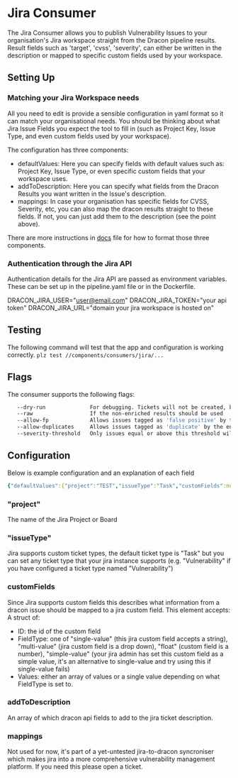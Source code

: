 # Jira Consumer

The Jira Consumer allows you to publish Vulnerability Issues to your organisation's Jira workspace straight from the Dracon pipeline results. Result fields such as 'target', 'cvss', 'severity', can either
be written in the description or mapped to specific custom fields used by your workspace.

## Setting Up

### Matching your Jira Workspace needs

All you need to edit is provide a sensible configuration in yaml format so it can match your organisational needs.
You should be thinking about what Jira Issue Fields you expect the tool to fill in (such as Project Key, Issue Type, and even custom fields used by your workspace).

 The configuration has three components:

* defaultValues: Here you can specify fields with default values such as: Project Key, Issue Type, or even specific custom fields that your workspace uses.
* addToDescription: Here you can specify what fields from the Dracon Results you want written in the Issue's description.
* mappings: In case your organisation has specific fields for CVSS, Severity, etc, you can also map the dracon results straight to these fields.
 If not, you can just add them to the description (see the point above).

There are more instructions in [docs](/docs/examples/jira-project/pipelinerun) file for how to format those three components.

### Authentication through the Jira API

Authentication details for the Jira API are passed as environment variables. These can be set up in the pipeline.yaml file or in the Dockerfile.

DRACON_JIRA_USER="user@email.com"
DRACON_JIRA_TOKEN="your api token"
DRACON_JIRA_URL="domain your jira workspace is hosted on"

## Testing

The following command will test that the app and configuration is working correctly.
`plz test //components/consumers/jira/...`

## Flags

The consumer supports the following flags:

``` bash
   --dry-run              For debugging. Tickets will not be created, but will be logged to stdout
   --raw                  If the non-enriched results should be used
   --allow-fp             Allows issues tagged as 'false positive' by the enricher to be created.
   --allow-duplicates     Allows issues tagged as 'duplicate' by the enricher to be created.
   --severity-threshold   Only issues equal or above this threshold will get published. {0: All, 1: Minor, 2: Moderate, 3: High, 4: Critical,   Default: 3}
```

## Configuration

Below is example configuration and an explanation of each field

``` yaml
{"defaultValues":{"project":"TEST","issueType":"Task","customFields":null},"addToDescription":["scan_start_time","tool_name","target","type","confidence_text","annotations"],"mappings":null}
```

### "project"

The name of the Jira Project or Board

### "issueType"

 Jira supports custom ticket types, the default ticket type is "Task" but you can set any ticket type that your jira instance supports (e.g. "Vulnerability" if you have configured a ticket type named "Vulnerability")

### customFields

Since Jira supports custom fields this describes what information from a dracon issue should be mapped to a jira custom field. This element accepts:
A struct of:

* ID: the id of the custom field
* FieldType: one of "single-value" (this jira custom field accepts a string), "multi-value" (jira custom field is a drop down), "float" (custom field is a number), "simple-value" (your jira admin has set this custom field as a simple value, it's an alternative to single-value and try using this if single-value fails)
* Values: either an array of values or a single value depending on what FieldType is set to.

### addToDescription

An array of which dracon api fields to add to the jira ticket description.

### mappings

Not used for now, it's part of a yet-untested jira-to-dracon syncroniser which makes jira into a more comprehensive vulnerability management platform.
If you need this please open a ticket.
